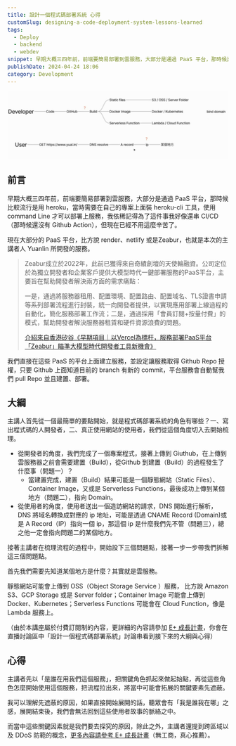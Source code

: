 ```yaml
---
title: 設計一個程式碼部署系統 心得
customSlug: designing-a-code-deployment-system-lessons-learned
tags:
  - Deploy
  - backend
  - webdev
snippet: 早期大概三四年前，前端要簡易部署到雲服務，大部分是通過 PaaS 平台，那時候比較流行是用 heroku，當時需要在自己的專案上面裝 heroku-cli 工具，使用 command Line 才可以部署上服務，我依稀記得為了這件事我好像還串 CI/CD（那時候還沒有 Github Action），但現在已經不用這麼辛苦了。
publishDate: 2024-04-24 18:06
category: Development
---
```


![deployment-flow](deployment-flow.png)

## 前言

早期大概三四年前，前端要簡易部署到雲服務，大部分是通過 PaaS 平台，那時候比較流行是用 heroku，當時需要在自己的專案上面裝 heroku-cli 工具，使用 command Line 才可以部署上服務，我依稀記得為了這件事我好像還串 CI/CD（那時候還沒有 Github Action），但現在已經不用這麼辛苦了。

現在大部分的 PaaS 平台，比方說 render、netlify 或是Zeabur，也就是本次的主講者人 Yuanlin 所開發的服務。

> Zeabur成立於2022年，此前已獲得來自奇績創壇的天使輪融資。公司定位於為獨立開發者和企業客戶提供大模型時代一鍵部署服務的PaaS平台，主要旨在幫助開發者解決兩方面的需求痛點：
> 
> 
> 一是，通過將服務器租用、配置環境、配置路由、配置域名、TLS證書申請等系列部署流程進行封裝，統一向開發者提供，以實現應用部署上線過程的自動化，簡化服務部署工作流；二是，通過採用「會員訂閱+按量付費」的模式，幫助開發者解決服務器租賃和硬件資源浪費的問題。
> 
> [介紹來自香港矽谷《早期項目｜以Vercel為標杆，服務部署PaaS平台「Zeabur」瞄準大模型時代開發者工具新機會》](https://www.hksilicon.com/articles/2294965)
> 

我們直接在這些 PaaS 的平台上面建立服務，並設定讓服務取得 Github Repo 授權，只要 Github 上面知道目前的 branch 有新的 commit，平台服務會自動幫我們 pull Repo 並且建置、部署。

## 大綱
主講人首先從一個最簡單的要點開始，就是程式碼部署系統的角色有哪些？一、寫出程式碼的人開發者，二、真正使用網站的使用者，我們從這個角度切入去開始梳理。

- 從開發者的角度，我們完成了一個專案程式，接著上傳到 Giuthub，在上傳到雲服務器之前會需要建置（Build），從Github 到建置（Build）的過程發生了什麼事（問題一）？
    - 當建置完成，建置（Build）結果可能是一個靜態網站（Static Files）、Container Image，又或是 Serverless Functions，最後成功上傳到某個地方（問題二），指向 Domain。
- 從使用者的角度，使用者送出一個造訪網站的請求，DNS 開始進行解析，DNS 將域名轉換成對應的 ip 地址，可能是透過 CNAME Record (Domain)或是 A Record（IP）指向一個 ip，那這個 ip 是什麼我們先不管（問題三），總之他一定會指向問題二的某個地方。

接著主講者在梳理流程的過程中，開始設下三個問題點，接著一步一步帶我們拆解這三個問題點。

首先我們需要先知道某個地方是什麼？其實就是雲服務。

靜態網站可能會上傳到 OSS（Object Storage Service ）服務， 比方說 Amazon S3、GCP Storage 或是 Server folder；Container Image 可能會上傳到 Docker、Kubernetes；Serverless Functions 可能會在 Cloud Function，像是 Lambda 服務上。

（由於本講座屬於付費訂閱制的內容，更詳細的內容請參加 [E+ 成長計畫](https://www.explainthis.io/zh-hant/e-plu)，你會在直播討論區中「設計一個程式碼部署系統」討論串看到接下來的大綱與心得）

## 心得
主講者先以「是誰在用我們這個服務」，把關鍵角色抓起來做起始點，再從這些角色怎麼開始使用這個服務，把流程拉出來，將當中可能會拓展的關鍵要素先遮蔽。

我可以理解先遮蔽的原因，如果直接開始展開的話，聽眾會有「我是誰我在哪」之感，展開結束後，我們會無法回到這些使用者故事的脈絡之中。

而當中這些關鍵因素就是我們要去探究的原因，除此之外，主講者還提到跨區域以及 DDoS 防範的概念，[更多內容請參考 E+ 成長計畫](https://www.explainthis.io/zh-hant/e-plus)（無工商，真心推薦）。